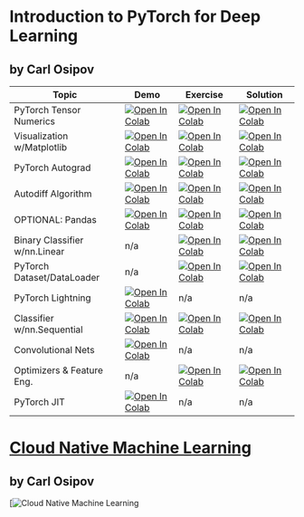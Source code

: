 # Introduction to PyTorch for Deep Learning
## by Carl Osipov

| Topic | Demo | Exercise | Solution |
|---------|-------------|-------------|-------------|
| PyTorch Tensor Numerics | [![Open In Colab](https://colab.research.google.com/assets/colab-badge.svg)](https://colab.research.google.com/github/osipov/edu/blob/master/tf0/Demo_Tensorflow_Tensors.ipynb) | [![Open In Colab](https://colab.research.google.com/assets/colab-badge.svg)](https://colab.research.google.com/github/osipov/edu/blob/master/pyt0/Exercise_PyTorch_Tensors.ipynb) | [![Open In Colab](https://colab.research.google.com/assets/colab-badge.svg)](https://github.com/osipov/edu/blob/master/tf0/Solution_Tensorflow_Tensors.ipynb) |
| Visualization w/Matplotlib | [![Open In Colab](https://colab.research.google.com/assets/colab-badge.svg)](https://colab.research.google.com/github/osipov/edu/blob/master/pyt0/Demo_Data_Visualization.ipynb) | [![Open In Colab](https://colab.research.google.com/assets/colab-badge.svg)](https://colab.research.google.com/github/osipov/edu/blob/master/pyt0/Exercise_Data_Visualization.ipynb) | [![Open In Colab](https://colab.research.google.com/assets/colab-badge.svg)](https://colab.research.google.com/github/osipov/edu/blob/master/pyt0/Solution_Data_Visualization.ipynb) |
| PyTorch Autograd | [![Open In Colab](https://colab.research.google.com/assets/colab-badge.svg)](https://colab.research.google.com/github/osipov/edu/blob/master/tf0/Demo_Autograd_GPU.ipynb) | [![Open In Colab](https://colab.research.google.com/assets/colab-badge.svg)](https://colab.research.google.com/github/osipov/edu/blob/master/pyt0/Exercise_Autograd_GPU.ipynb) | [![Open In Colab](https://colab.research.google.com/assets/colab-badge.svg)](https://colab.research.google.com/github/osipov/edu/blob/master/tf0/Solution_Autograd_GPU.ipynb) |
| Autodiff Algorithm | [![Open In Colab](https://colab.research.google.com/assets/colab-badge.svg)](https://colab.research.google.com/github/osipov/edu/blob/master/pyt0/Demo_Autodiff_Algorithm.ipynb) | [![Open In Colab](https://colab.research.google.com/assets/colab-badge.svg)](https://colab.research.google.com/github/osipov/edu/blob/master/pyt0/Exercise_Autodiff_Algorithm.ipynb) | [![Open In Colab](https://colab.research.google.com/assets/colab-badge.svg)](https://colab.research.google.com/github/osipov/edu/blob/master/pyt0/Solution_Autodiff_Algorithm.ipynb) |
| OPTIONAL: Pandas | [![Open In Colab](https://colab.research.google.com/assets/colab-badge.svg)](https://colab.research.google.com/github/osipov/edu/blob/master/pyt0/Demo_Pandas.ipynb) | [![Open In Colab](https://colab.research.google.com/assets/colab-badge.svg)](https://colab.research.google.com/github/osipov/edu/blob/master/pyt0/Exercise_Pandas.ipynb) | [![Open In Colab](https://colab.research.google.com/assets/colab-badge.svg)](https://colab.research.google.com/github/osipov/edu/blob/master/pyt0/Solution_Pandas.ipynb) |
| Binary Classifier w/nn.Linear | n/a | [![Open In Colab](https://colab.research.google.com/assets/colab-badge.svg)](https://colab.research.google.com/github/osipov/edu/blob/master/pyt0/Exercise_Classifier_nnLinear.ipynb) | [![Open In Colab](https://colab.research.google.com/assets/colab-badge.svg)](https://colab.research.google.com/github/osipov/edu/blob/master/pyt0/Solution_Classifier_nnLinear.ipynb) |
| PyTorch Dataset/DataLoader | n/a | [![Open In Colab](https://colab.research.google.com/assets/colab-badge.svg)](https://colab.research.google.com/github/osipov/edu/blob/master/pyt0/Exercise_PyTorch_Dataset_Dataloader.ipynb) | [![Open In Colab](https://colab.research.google.com/assets/colab-badge.svg)](https://github.com/osipov/edu/blob/master/tf0/Solution_Tensorflow_Dataloader.ipynb) |
| PyTorch Lightning | [![Open In Colab](https://colab.research.google.com/assets/colab-badge.svg)](https://colab.research.google.com/github/osipov/edu/blob/master/pyt0/Demo_PyTorch_Lightning.ipynb) | n/a | n/a |
| Classifier w/nn.Sequential | [![Open In Colab](https://colab.research.google.com/assets/colab-badge.svg)](https://colab.research.google.com/github/osipov/edu/blob/master/pyt0/Demo_nnSequential_Classifier.ipynb) | [![Open In Colab](https://colab.research.google.com/assets/colab-badge.svg)](https://colab.research.google.com/github/osipov/edu/blob/master/pyt0/Exercise_nnSequential_Classifier.ipynb) | [![Open In Colab](https://colab.research.google.com/assets/colab-badge.svg)](https://colab.research.google.com/github/osipov/edu/blob/master/pyt0/Solution_nnSequential_Classifier.ipynb) |
| Convolutional Nets | [![Open In Colab](https://colab.research.google.com/assets/colab-badge.svg)](https://colab.research.google.com/github/osipov/edu/blob/master/pyt0/Demo_Convolutional_NN.ipynb) | n/a | n/a |
| Optimizers & Feature Eng. | n/a | [![Open In Colab](https://colab.research.google.com/assets/colab-badge.svg)](https://colab.research.google.com/github/osipov/edu/blob/master/pyt0/Exercise_FeatEng_Optim.ipynb) | [![Open In Colab](https://colab.research.google.com/assets/colab-badge.svg)](https://colab.research.google.com/github/osipov/edu/blob/master/pyt0/Solution_FeatEng_Optim.ipynb) |
| PyTorch JIT | [![Open In Colab](https://colab.research.google.com/assets/colab-badge.svg)](https://colab.research.google.com/github/osipov/edu/blob/master/pyt0/Demo_PyTorch_JIT.ipynb) | n/a | n/a |


# [Cloud Native Machine Learning](https://www.manning.com/books/cloud-native-machine-learning)
## by Carl Osipov

[![Cloud Native Machine Learning](images/cover_sm.jpg)
